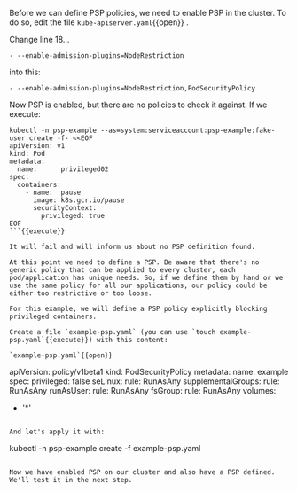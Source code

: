 Before we can define PSP policies, we need to enable PSP in the cluster. To do so, edit the file `kube-apiserver.yaml`{{open}} .


Change line 18...

```
- --enable-admission-plugins=NodeRestriction
```

into this:

```
- --enable-admission-plugins=NodeRestriction,PodSecurityPolicy
```

Now PSP is enabled, but there are no policies to check it against. If we execute:

```
kubectl -n psp-example --as=system:serviceaccount:psp-example:fake-user create -f- <<EOF
apiVersion: v1
kind: Pod
metadata:
  name:      privileged02
spec:
  containers:
    - name:  pause
      image: k8s.gcr.io/pause
      securityContext:
        privileged: true
EOF
```{{execute}}

It will fail and will inform us about no PSP definition found.

At this point we need to define a PSP. Be aware that there's no generic policy that can be applied to every cluster, each pod/application has unique needs. So, if we define them by hand or we use the same policy for all our applications, our policy could be either too restrictive or too loose.

For this example, we will define a PSP policy explicitly blocking privileged containers.

Create a file `example-psp.yaml` (you can use `touch example-psp.yaml`{{execute}}) with this content:

`example-psp.yaml`{{open}}

```
apiVersion: policy/v1beta1
kind: PodSecurityPolicy
metadata:
  name: example
spec:
  privileged: false
  seLinux:
    rule: RunAsAny
  supplementalGroups:
    rule: RunAsAny
  runAsUser:
    rule: RunAsAny
  fsGroup:
    rule: RunAsAny
  volumes:
  - '*'
```{{copy}}

And let's apply it with:

```
kubectl -n psp-example create -f example-psp.yaml
```{{execute}}

Now we have enabled PSP on our cluster and also have a PSP defined. We'll test it in the next step.
